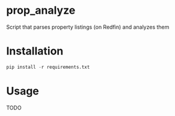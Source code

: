 # prop_analyze
Script that parses property listings (on Redfin) and analyzes them

# Installation
```python
pip install -r requirements.txt
```
# Usage
TODO